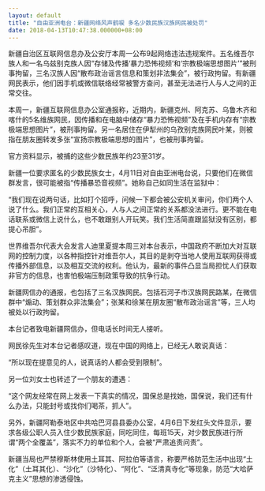 ```yaml
---
layout: default
title: "自由亚洲电台：新疆网络风声鹤唳 多名少数民族汉族网民被处罚"
date: 2018-04-13T10:47:38.000000+08:00
---
```


新疆自治区互联网信息办及公安厅本周一公布9起网络违法违规案件。五名维吾尔族人和一名乌兹别克族人因“存储及传播‘暴力恐怖视频’和‘宗教极端思想图片’”被刑事拘留，三名汉族人因“散布政治谣言信息和策划非法集会”，被行政拘留。有新疆网民表示，他们因手机或微信联络经常被警方查问，甚至无法进行人与人之间的正常交往。

本周一，新疆互联网信息办公室通报称，近期内，新疆克州、阿克苏、乌鲁木齐和喀什的5名维族网民，因传播和在电脑中储存“暴力恐怖视频”及在手机内存有“宗教极端思想图片”，被刑事拘留。另一名居住在伊犁州的乌孜别克族网民叶某，则被指在朋友圈转发多张“宣扬宗教极端思想的图片”，也被刑事拘留。

官方资料显示，被捕的这些少数民族年约23至31岁。

新疆一位要求匿名的少数民族女士，4月11日对自由亚洲电台说，只要他们在微信群发言，很可能被指“传播暴恐音视频”。她称自己如同生活在监狱中：

“我们现在说两句话，比如打个招呼，问候一下都会被公安机关审问，你们两个人说了什么。我们正常的互相关心，人与人之间正常的关系都没法进行。更不能在电话联系或微信上说什么，也不敢跟别人开玩笑。我们生活简直跟监狱没有区别，都提心吊胆”。

世界维吾尔代表大会发言人迪里夏提本周三对本台表示，中国政府不断加大对互联网的控制力度，以各种指控针对维吾尔人，其目的是剥夺当地人使用互联网获得或传播外部信息，以及相互交流的权利。他认为，最新的事件凸显当局担忧人们获取非官方的信息，也害怕极端压制政策导致的抗争行动。

新疆网信办的通报，也包括了三名汉族网民。包括石河子市汉族网民路某，在微信群中“煽动、策划群众非法集会”；张某和徐某在朋友圈“散布政治谣言”等，三人均被处以行政拘留。

本台记者致电新疆网信办，但电话长时间无人接听。

网民徐先生对本台记者感叹道，现在中国的网络上，已经无人敢说真话：

“所以现在提意见的人，说真话的人都会受到限制”。

另一位刘女士也转述了一个朋友的遭遇：

“这个网友经常在网上发表一下真实的情况，国保总是找她，国保说，我们还有什么办法，只能封号或找你们喝茶，抓人”。

另外，新疆阿勒泰地区中共哈巴河县县委办公室，4月6日下发红头文件显示，要求各级公职人员入住少数民族家庭，同吃同住，每班15天，对少数民族进行所谓“两个全覆盖”，落实不力的单位和个人，会被“严肃追责问责”。

新疆当局也严禁穆斯林使用土耳其、阿拉伯等语言，称要严格防范生活中出现“土化”（土耳其化）、“沙化”（沙特化）、“阿化”、“泛清真寺化”等现象，防范“大哈萨克主义”思想的渗透侵蚀。

